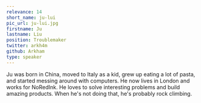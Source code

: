 ```yaml
---
relevance: 14
short_name: ju-lui
pic_url: ju-lui.jpg
firstname: Ju
lastname: Liu 
position: Troublemaker
twitter: arkh4m
github: Arkham
type: speaker
---
```


Ju was born in China, moved to Italy as a kid, grew up eating a lot of pasta, and started messing around with computers. He now lives in London and works for NoRedInk. He loves to solve interesting problems and build amazing products. When he's not doing that, he's probably rock climbing.
